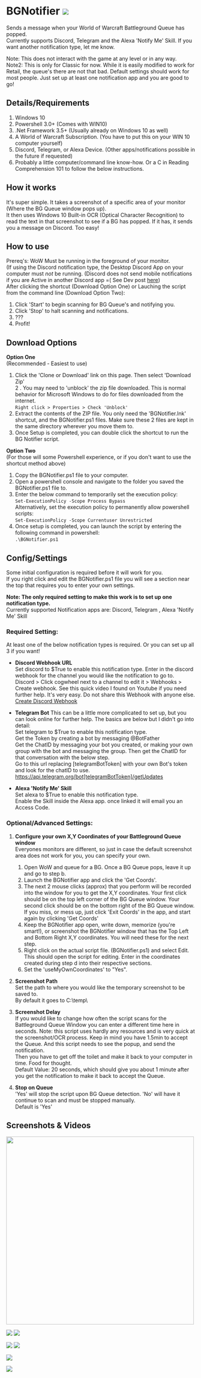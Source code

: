 # BGNotifier  <img src="https://raw.githubusercontent.com/ninthwalker/BGNotifier/master/screenshots/mobile2.png">  
Sends a message when your World of Warcraft Battleground Queue has popped.  
Currently supports Discord, Telegram and the Alexa 'Notify Me' Skill. If you want another notification type, let me know.  
  
Note: This does not interact with the game at any level or in any way.  
Note2: This is only for Classic for now. While it is easily modified to work for Retail, the queue's there are not that bad.
Default settings should work for most people. Just set up at least one notification app and you are good to go!  

## Details/Requirements
1. Windows 10
2. Powershell 3.0+ (Comes with WIN10)
3. .Net Framework 3.5+ (Usually already on Windows 10 as well)
4. A World of Warcraft Subscription. (You have to put this on your WIN 10 computer yourself)
5. Discord, Telegram, or Alexa Device. (Other apps/notifications possible in the future if requested)
6. Probably a little computer/command line know-how. Or a C in Reading Comprehension 101 to follow the below instructions.

## How it works
It's super simple. It takes a screenshot of a specific area of your monitor (Where the BG Queue window pops up).  
It then uses Windows 10 Built-in OCR (Optical Character Recognition) to read the text in that screenshot to see if a BG has popped. If it has, it sends you a message on Discord. Too easy!

## How to use  
Prereq's: WoW Must be running in the foreground of your monitor.  
(If using the Discord notification type, the Desktop Discord App on your computer must *not* be running. (Discord does not send mobile notifications if you are Active in another Discord app =( See Dev post [here](https://twitter.com/discordapp/status/720723876934582272))  
After clicking the shortcut (Download Option One) or Lauching the script from the command line (Download Option Two):  

1. Click 'Start' to begin scanning for BG Queue's and notifying you.
2. Click 'Stop' to halt scanning and notifications.
3. ???
4. Profit!  
  
## Download Options  

**Option One**  
 (Recommended - Easiest to use)

1. Click the 'Clone or Download' link on this page. Then select 'Download Zip'  
2 . You may need to 'unblock' the zip file downloaded. This is normal behavior for Microsoft Windows to do for files downloaded from the internet.  
`Right click > Properties > Check 'Unblock'`
3. Extract the contents of the ZIP file. You only need the 'BGNotifier.lnk' shortcut, and the BGNotifier.ps1 files. Make sure these 2 files are kept in the same directory wherever you move them to.  
4. Once Setup is completed, you can double click the shortcut to run the BG Notifier script.  

**Option Two**  
(For those will some Powershell experience, or if you don't want to use the shortcut method above)
1. Copy the BGNotifier.ps1 file to your computer.
2. Open a powershell console and navigate to the folder you saved the BGNotifier.ps1 file to.
3. Enter the below command to temporarily set the execution policy:  
`Set-ExecutionPolicy -Scope Process Bypass`  
Alternatively, set the execution policy to permanently allow powershell scripts:  
`Set-ExecutionPolicy -Scope Currentuser Unrestricted`  
4. Once setup is completed, you can launch the script by entering the following command in powershell:  
`.\BGNotifier.ps1`  

## Config/Settings  
Some initial configuration is required before it will work for you.  
If you right click and edit the BGNotifier.ps1 file you will see a section near the top that requires you to enter your own settings.

**Note: The only required setting to make this work is to set up one notification type.**  
Currently supported Notification apps are: Discord, Telegram , Alexa 'Notify Me' Skill  

### Required Setting:  
At least one of the below notification types is required. Or you can set up all 3 if you want!  

* **Discord Webhook URL**  
Set discord to $True to enable this notification type.
Enter in the discord webhook for the channel you would like the notification to go to.  
Discord > Click cogwheel next to a channel to edit it > Webhooks > Create webhook.
See this quick video I found on Youtube if you need further help. It's very easy. Do not share this Webhook with anyone else.  
[Create Discord Webhook](https://www.youtube.com/watch?v=zxi926qhP7w)  


* **Telegram Bot**
This can be a little more complicated to set up, but you can look online for further help. The basics are below but I didn't go into detail:  
Set telegram to $True to enable this notification type.  
Get the Token by creating a bot by messaging @BotFather  
Get the ChatID by messaging your bot you created, or making your own group with the bot and messaging the group. Then get the ChatID for that conversation with the below step.  
Go to this url replacing [telegramBotToken] with your own Bot's token and look for the chatID to use. 
https://api.telegram.org/bot[telegramBotToken]/getUpdates

* **Alexa 'Notify Me' Skill**  
Set alexa to $True to enable this notification type.  
Enable the Skill inside the Alexa app. once linked it will email you an Access Code.  

### Optional/Advanced Settings:  

1. **Configure your own X,Y Coordinates of your Battleground Queue window**      
Everyones monitors are different, so just in case the default screenshot area does not work for you, you can specify your own. 

    1. Open WoW and queue for a BG. Once a BG Queue pops, leave it up and go to step b.  
    1. Launch the BGNotifier app and click the 'Get Coords'.  
    1. The next 2 mouse clicks (approx) that you perform will be recorded into the window for you to get the X,Y coordinates.
Your first click should be on the top left corner of the BG Queue window. Your second click should be on the bottom right of the BG Queue window. If you miss, or mess up, just click 'Exit Coords' in the app, and start again by clicking 'Get Coords'
    1. Keep the BGNotifier app open, write down, memorize (you're smart!), or screenshot the BGNotifier window that has the Top Left and Bottom Right X,Y coordinates. You will need these for the next step.  
    1. Right click on the actual script file. (BGNotifier.ps1) and select Edit. This should open the script for editing. Enter in the coordinates created during step d into their respective sections.  
    1. Set the 'useMyOwnCoordinates' to "Yes".

2. **Screenshot Path**  
Set the path to where you would like the temporary screenshot to be saved to.  
By default it goes to C:\temp\  

3. **Screenshot Delay**  
If you would like to change how often the script scans for the Battleground Queue Window you can enter a different time here in seconds.
Note: this script uses hardly any resources and is very quick at the screenshot/OCR process. Keep in mind you have 1.5min to accept the Queue. And this script needs to see the popup, and send the notification.  
Then you have to get off the toilet and make it back to your computer in time. Food for thought.  
Default Value: 20 seconds, which should give you about 1 minute after you get the notification to make it back to accept the Queue.  
  
4. **Stop on Queue**  
'Yes' will stop the script upon BG Queue detection. 'No' will have it continue to scan and must be stopped manually.  
Default is 'Yes'  

## Screenshots & Videos  

<img src="https://raw.githubusercontent.com/ninthwalker/BGNotifier/master/screenshots/mobile.png" width="500">  

![](https://raw.githubusercontent.com/ninthwalker/BGNotifier/master/screenshots/start.png) ![](https://raw.githubusercontent.com/ninthwalker/BGNotifier/master/screenshots/stop.png)  

![](https://raw.githubusercontent.com/ninthwalker/BGNotifier/master/screenshots/coords.png) ![](https://raw.githubusercontent.com/ninthwalker/BGNotifier/master/screenshots/popped.png)  

![](https://raw.githubusercontent.com/ninthwalker/BGNotifier/master/screenshots/av.png)  

![](https://raw.githubusercontent.com/ninthwalker/BGNotifier/master/screenshots/files.png)  

